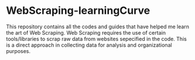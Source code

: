 # WebScraping-learningCurve
This repository contains all the codes and guides that have helped me learn the art of Web Scraping. Web Scraping requires the use of certain tools/libraries to scrap raw data from websites sepecified in the code. This is a direct approach in collecting data for analysis and organizational purposes.

